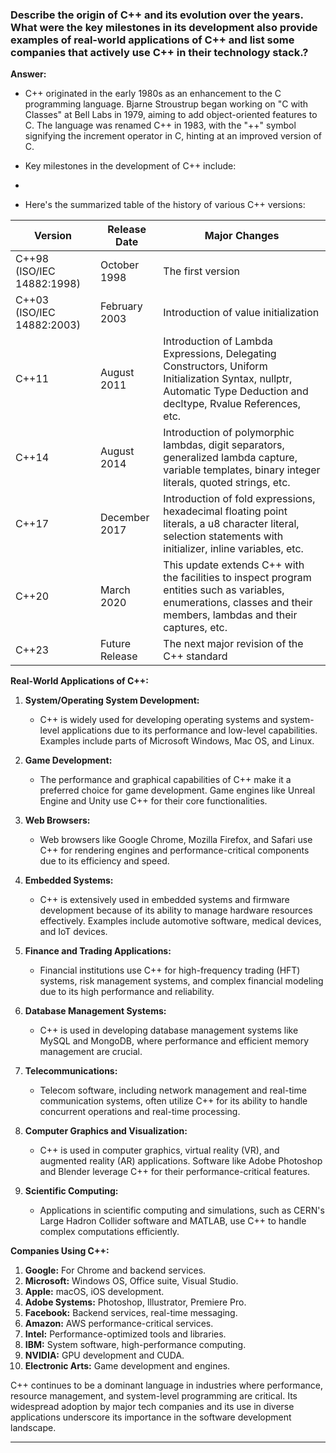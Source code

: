 

### Describe the origin of C++ and its evolution over the years. What were the key milestones in its development also provide examples of real-world applications of C++ and list some companies that actively use C++ in their technology stack.?

**Answer:**

- C++ originated in the early 1980s as an enhancement to the C programming language. Bjarne Stroustrup began working on "C with Classes" at Bell Labs in 1979, aiming to add object-oriented features to C. The language was renamed C++ in 1983, with the "++" symbol signifying the increment operator in C, hinting at an improved version of C.

- Key milestones in the development of C++ include:
-
- Here's the summarized table of the history of various C++ versions:

| Version                      | Release Date     | Major Changes                                                                                             |
|------------------------------|------------------|-----------------------------------------------------------------------------------------------------------|
| C++98 (ISO/IEC 14882:1998)   | October 1998     | The first version                                                                                         |
| C++03 (ISO/IEC 14882:2003)   | February 2003    | Introduction of value initialization                                                                      |
| C++11                        | August 2011      | Introduction of Lambda Expressions, Delegating Constructors, Uniform Initialization Syntax, nullptr, Automatic Type Deduction and decltype, Rvalue References, etc. |
| C++14                        | August 2014      | Introduction of polymorphic lambdas, digit separators, generalized lambda capture, variable templates, binary integer literals, quoted strings, etc. |
| C++17                        | December 2017    | Introduction of fold expressions, hexadecimal floating point literals, a u8 character literal, selection statements with initializer, inline variables, etc. |
| C++20                        | March 2020       | This update extends C++ with the facilities to inspect program entities such as variables, enumerations, classes and their members, lambdas and their captures, etc. |
| C++23                        | Future Release   | The next major revision of the C++ standard                                                               |  



**Real-World Applications of C++:**

1. **System/Operating System Development:**
   - C++ is widely used for developing operating systems and system-level applications due to its performance and low-level capabilities. Examples include parts of Microsoft Windows, Mac OS, and Linux.

2. **Game Development:**
   - The performance and graphical capabilities of C++ make it a preferred choice for game development. Game engines like Unreal Engine and Unity use C++ for their core functionalities.

3. **Web Browsers:**
   - Web browsers like Google Chrome, Mozilla Firefox, and Safari use C++ for rendering engines and performance-critical components due to its efficiency and speed.

4. **Embedded Systems:**
   - C++ is extensively used in embedded systems and firmware development because of its ability to manage hardware resources effectively. Examples include automotive software, medical devices, and IoT devices.

5. **Finance and Trading Applications:**
   - Financial institutions use C++ for high-frequency trading (HFT) systems, risk management systems, and complex financial modeling due to its high performance and reliability.

6. **Database Management Systems:**
   - C++ is used in developing database management systems like MySQL and MongoDB, where performance and efficient memory management are crucial.

7. **Telecommunications:**
   - Telecom software, including network management and real-time communication systems, often utilize C++ for its ability to handle concurrent operations and real-time processing.

8. **Computer Graphics and Visualization:**
   - C++ is used in computer graphics, virtual reality (VR), and augmented reality (AR) applications. Software like Adobe Photoshop and Blender leverage C++ for their performance-critical features.

9. **Scientific Computing:**
   - Applications in scientific computing and simulations, such as CERN's Large Hadron Collider software and MATLAB, use C++ to handle complex computations efficiently.

**Companies Using C++:**

1. **Google:** For Chrome and backend services.
2. **Microsoft:** Windows OS, Office suite, Visual Studio.
3. **Apple:** macOS, iOS development.
4. **Adobe Systems:** Photoshop, Illustrator, Premiere Pro.
5. **Facebook:** Backend services, real-time messaging.
6. **Amazon:** AWS performance-critical services.
7. **Intel:** Performance-optimized tools and libraries.
8. **IBM:** System software, high-performance computing.
9. **NVIDIA:** GPU development and CUDA.
10. **Electronic Arts:** Game development and engines.

C++ continues to be a dominant language in industries where performance, resource management, and system-level programming are critical. Its widespread adoption by major tech companies and its use in diverse applications underscore its importance in the software development landscape.


---
